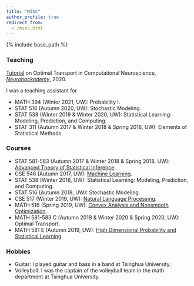 ```yaml
---
title: "MISC"
author_profile: true
redirect_from:
  - /misc.html
---
```


{% include base_path %}

<!-- Leave two spaces at the end -->

### Teaching
[Tutorial](https://github.com/langliu95/otml-neurohackademy-2020) on Optimal Transport in Computational Neuroscience, *[Neurohackademy](https://neurohackademy.org/)*, 2020.  

I was a teaching assistant for
* MATH 394 (Winter 2021, UW): Probability I.  
* STAT 516 (Autumn 2020, UW): Stochastic Modeling.  
* STAT 538 (Winter 2019 & Winter 2020, UW): Statistical Learning: Modeling, Prediction, and Computing.  
* STAT 311 (Autumn 2017 & Winter 2018 & Spring 2018, UW): Elements of Statistical Methods.

### Courses
* STAT 581-583 (Autumn 2017 & Winter 2018 & Spring 2018, UW): [Advanced Theory of Statistical Inference](https://www.stat.washington.edu/jaw/COURSES/580s/580s.html).  
* CSE 546 (Autumn 2017, UW): [Machine Learning](https://courses.cs.washington.edu/courses/cse546/17au/).  
* STAT 538 (Winter 2018, UW): Statistical Learning: Modeling, Prediction, and Computing.  
* STAT 516 (Autumn 2018, UW): Stochastic Modeling.  
* CSE 517 (Winter 2019, UW): [Natural Language Processing](https://courses.cs.washington.edu/courses/cse517/19wi/).  
* MATH 516 (Spring 2019, UW): [Convex Analysis and Nonsmooth Optimization](https://sites.math.washington.edu/~ddrusv/crs/Math_516_2020/MATH516).  
* MATH 581-583 C (Autumn 2019 & Winter 2020 & Spring 2020, UW): Optimal Transport.  
* MATH 581 E (Autumn 2019, UW): [High Dimensional Probability and Statistical Learning](https://sites.math.washington.edu/~ddrusv/crs/Math_581_2019/MATH581).

### Hobbies
* Guitar: I played guitar and bass in a band at Tsinghua University.
* Volleyball: I was the captain of the volleyball team in the math department at Tsinghua University.

